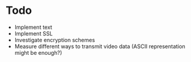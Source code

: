 Todo
====

- Implement text
- Implement SSL
- Investigate encryption schemes
- Measure different ways to transmit video data (ASCII representation might be enough?)
